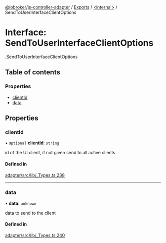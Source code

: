 [@iobroker/js-controller-adapter](../README.md) / [Exports](../modules.md) / [<internal\>](../modules/internal_.md) / SendToUserInterfaceClientOptions

# Interface: SendToUserInterfaceClientOptions

[<internal>](../modules/internal_.md).SendToUserInterfaceClientOptions

## Table of contents

### Properties

- [clientId](internal_.SendToUserInterfaceClientOptions.md#clientid)
- [data](internal_.SendToUserInterfaceClientOptions.md#data)

## Properties

### clientId

• `Optional` **clientId**: `string`

id of the UI client, if not given send to all active clients

#### Defined in

[adapter/src/lib/_Types.ts:238](https://github.com/ioBroker/ioBroker.js-controller/blob/5d3ad273/packages/adapter/src/lib/_Types.ts#L238)

___

### data

• **data**: `unknown`

data to send to the client

#### Defined in

[adapter/src/lib/_Types.ts:240](https://github.com/ioBroker/ioBroker.js-controller/blob/5d3ad273/packages/adapter/src/lib/_Types.ts#L240)
